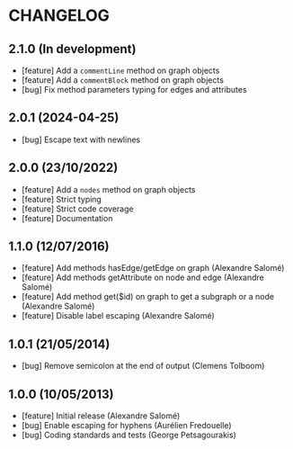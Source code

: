 CHANGELOG
=========

2.1.0 (In development)
----------------------

* [feature] Add a ``commentLine`` method on graph objects
* [feature] Add a ``commentBlock`` method on graph objects
* [bug] Fix method parameters typing for edges and attributes

2.0.1 (2024-04-25)
------------------

* [bug] Escape text with newlines

2.0.0 (23/10/2022)
------------------

* [feature] Add a ``nodes`` method on graph objects
* [feature] Strict typing
* [feature] Strict code coverage
* [feature] Documentation

1.1.0 (12/07/2016)
------------------

* [feature] Add methods hasEdge/getEdge on graph (Alexandre Salomé)
* [feature] Add methods getAttribute on node and edge (Alexandre Salomé)
* [feature] Add method get($id) on graph to get a subgraph or a node (Alexandre Salomé)
* [feature] Disable label escaping (Alexandre Salomé)

1.0.1 (21/05/2014)
------------------

* [bug] Remove semicolon at the end of output (Clemens Tolboom)

1.0.0 (10/05/2013)
------------------

* [feature] Initial release (Alexandre Salomé)
* [bug] Enable escaping for hyphens (Aurélien Fredouelle)
* [bug] Coding standards and tests (George Petsagourakis)
